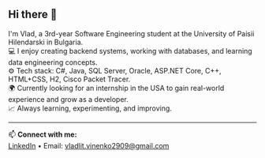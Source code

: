 ## Hi there 👋

I'm Vlad, a 3rd-year Software Engineering student at the University of Paisii Hilendarski in Bulgaria.  
💻 I enjoy creating backend systems, working with databases, and learning data engineering concepts.  
⚙️ Tech stack: C#, Java, SQL Server, Oracle, ASP.NET Core, C++, HTML+CSS, H2, Cisco Packet Tracer.  
🌍 Currently looking for an internship in the USA to gain real-world experience and grow as a developer.  
📈 Always learning, experimenting, and improving.

---

📫 **Connect with me:**  
[LinkedIn](https://www.linkedin.com/in/vladyslav-lytvynenko-7448a8299) • Email: vladlit.vinenko2909@gmail.com
